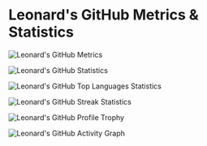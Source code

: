 # Leonard's GitHub Metrics & Statistics

![Leonard's GitHub Metrics](https://metrics.lecoq.io/sheeeng?template=classic&config.timezone=Europe%2FOslo)

![Leonard's GitHub Statistics](https://github-readme-stats.vercel.app/api?username=sheeeng&show_icons=true&theme=nightowl)

![Leonard's GitHub Top Languages Statistics](https://github-readme-stats.vercel.app/api/top-langs/?username=sheeeng&show_icons=true&theme=nightowl&langs_count=5&layout=compact)

![Leonard's GitHub Streak Statistics](https://github-readme-streak-stats.herokuapp.com?user=sheeeng&theme=nightowl&hide_border=true&date_format=M%20j%5B%2C%20Y%5D)

![Leonard's GitHub Profile Trophy](https://github-profile-trophy.vercel.app/?username=sheeeng&theme=nord&no-bg=false&no-frame=false&column=4&row=2)

![Leonard's GitHub Activity Graph](https://activity-graph.herokuapp.com/graph?username=sheeeng&theme=github)

<!--
https://docs.github.com/en/rest/rate-limit#get-rate-limit-status-for-the-authenticated-user

curl -H "Accept: application/vnd.github+json" -H "Authorization: token ${GITHUB_PERSONAL_ACCESS_TOKEN_USER_SCOPE}" https://api.github.com/rate_limit

https://docs.github.com/en/rest/overview/resources-in-the-rest-api#oauth2-token-sent-in-a-header

curl --header "Authorization: token ${GITHUB_PERSONAL_ACCESS_TOKEN_USER_SCOPE}" https://api.github.com/user

curl --location \
  --request GET \
  "https://api.openweathermap.org/data/2.5/forecast?q=Oslo,NO&appid=${OPEN_WEATHER_KEY}&units=metric" \
  --header 'Content-Type: application/json' | jq | pbcopy
-->
